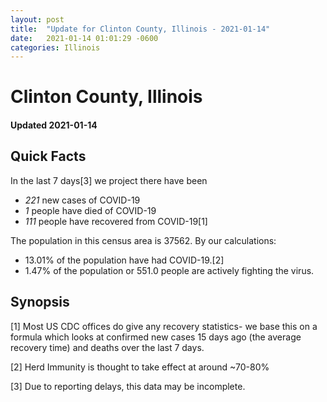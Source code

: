 ```yaml
---
layout: post
title:  "Update for Clinton County, Illinois - 2021-01-14"
date:   2021-01-14 01:01:29 -0600
categories: Illinois
---
```


# Clinton County, Illinois
#### Updated 2021-01-14

## Quick Facts

In the last 7 days[3] we project there have been
- *221* new cases of COVID-19
- *1* people have died of COVID-19
- *111* people have recovered from COVID-19[1]

The population in this census area is 37562. By our calculations:
- 13.01% of the population have had COVID-19.[2]
- 1.47% of the population or 551.0 people are actively fighting the virus.

## Synopsis




[1] Most US CDC offices do give any recovery statistics- we base this on a formula which looks at confirmed new cases
15 days ago (the average recovery time) and deaths over the last 7 days.

[2] Herd Immunity is thought to take effect at around ~70-80%

[3] Due to reporting delays, this data may be incomplete.
 
    